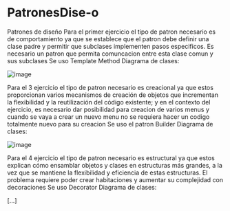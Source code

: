 # PatronesDise-o
Patrones de diseño
Para el primer ejercicio el tipo de patron necesario es de comportamiento ya que se establece que el patron debe definir una clase padre y permitir que subclases implementen pasos especificos. Es necesario un patron que permita comuncacion entre esta clase comun y sus subclases
Se uso Template Method
Diagrama de clases:

![image](https://github.com/Camilotavi/PatronesDise-o/assets/124814705/d2d56878-8e8f-4b80-9d80-362103d89d09)



Para el 3 ejercicio el tipo de patron necesario es creacional ya que estos proporcionan varios mecanismos de creación de objetos que incrementan la flexibilidad y la reutilización del código existente; y en el contexto del ejercicio, es necesario dar posibilidad para creacion de varios menus y cuando se vaya a crear un nuevo menu no se requiera hacer un codigo totalmente nuevo para su creacion
Se uso el patron Builder
Diagrama de clases:

![image](https://github.com/Camilotavi/PatronesDise-o/assets/124814705/7f7dcd46-1930-42c5-9495-fc7eae385a08)


Para el 4 ejercicio el tipo de patron necesario es estructural ya que estos explican cómo ensamblar objetos y clases en estructuras más grandes, a la vez que se mantiene la flexibilidad y eficiencia de estas estructuras. El problema requiere poder crear habitaciones y aumentar su complejidad con decoraciones
Se uso Decorator
Diagrama de clases:

[...]



